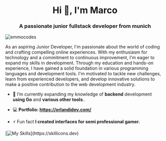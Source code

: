 <h1 align="center">Hi 👋, I'm Marco</h1>
<h3 align="center">A passionate junior fullstack developer from munich</h3>

<p align="left"> <img src="https://komarev.com/ghpvc/?username=emmocodes&label=Profile%20views&color=0e75b6&style=flat" alt="emmocodes" /> </p>

As an aspiring Junior Developer, I'm passionate about the world of coding and crafting compelling online experiences. With my enthusiasm for technology and a commitment to continuous improvement, I'm eager to expand my skills in development. Through my education and hands-on experience, I have gained a solid foundation in various programming languages and development tools. I'm motivated to tackle new challenges, learn from experienced developers, and develop innovative solutions to make a positive contribution to the web development industry.

- 🔭 I’m currently expanding my knowledge of **backend** development **using Go** and **various other tools**..

- 💻  **Portfolio: https://orlandidev.com/**

- ⚡ Fun fact **I created interfaces for semi professional gamer.**

<p align="left">

[![My Skills](https://skillicons.dev/icons?i=html,css,js,ts,vite,react,nodejs,express,go,figma,git,github,neovim,sass,tailwind,)](https://skillicons.dev)


